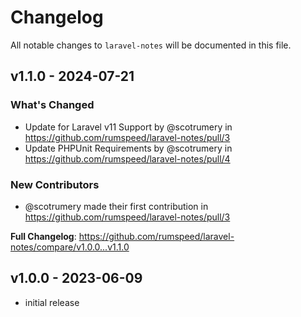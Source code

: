 # Changelog

All notable changes to `laravel-notes` will be documented in this file.

## v1.1.0 - 2024-07-21

### What's Changed

* Update for Laravel v11 Support by @scotrumery in https://github.com/rumspeed/laravel-notes/pull/3
* Update PHPUnit Requirements by @scotrumery in https://github.com/rumspeed/laravel-notes/pull/4

### New Contributors

* @scotrumery made their first contribution in https://github.com/rumspeed/laravel-notes/pull/3

**Full Changelog**: https://github.com/rumspeed/laravel-notes/compare/v1.0.0...v1.1.0

## v1.0.0 - 2023-06-09

- initial release
